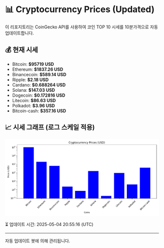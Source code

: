 
# 📊 Cryptocurrency Prices (Updated)

이 리포지토리는 CoinGecko API를 사용하여 코인 TOP 10 시세를 10분가격으로 자동 업데이트합니다.

## 💰 현재 시세
- Bitcoin: **$95719 USD**
- Ethereum: **$1837.26 USD**
- Binancecoin: **$589.14 USD**
- Ripple: **$2.18 USD**
- Cardano: **$0.688264 USD**
- Solana: **$147.03 USD**
- Dogecoin: **$0.172816 USD**
- Litecoin: **$86.63 USD**
- Polkadot: **$3.96 USD**
- Bitcoin-cash: **$357.16 USD**

## 📈 시세 그래프 (로그 스케일 적용)
![Crypto Prices](crypto_prices.png)

⏳ 업데이트 시간: 2025-05-04 20:55:16 (UTC)

---
자동 업데이트 봇에 의해 관리됩니다.
